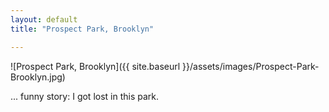 ```yaml
---
layout: default
title: "Prospect Park, Brooklyn"

---
```


![Prospect Park, Brooklyn]({{ site.baseurl }}/assets/images/Prospect-Park-Brooklyn.jpg)

... funny story: I got lost in this park.